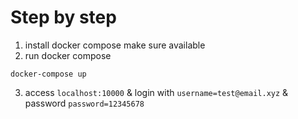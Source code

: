 # Step by step

1. install docker compose make sure available
2. run docker compose 
```
docker-compose up
```
3. access ``` localhost:10000 ``` & login with ```username=test@email.xyz``` & password ```password=12345678```
